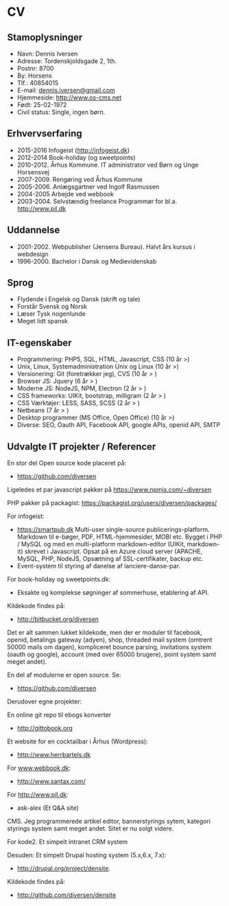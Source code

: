 # CV

## Stamoplysninger

* Navn: Dennis Iversen
* Adresse: Tordenskjoldsgade 2, 1th.
* Postnr: 8700
* By: Horsens
* Tlf.: 40854015
* E-mail: <dennis.iversen@gmail.com>
* Hjemmeside: <http://www.os-cms.net>
* Født: 25-02-1972
* Civil status: Single, ingen børn.

## Erhvervserfaring

* 2015-2016  Infogeist (<http://infogeist.dk>)
* 2012-2014  Book-holiday (og sweetpoints)
* 2010-2012. Århus Kommune. IT administrator ved Børn og Unge Horsensvej
* 2007-2009. Rengøring ved Århus Kommune
* 2005-2006. Anlægsgartner ved Ingolf Rasmussen
* 2004-2005  Arbejde ved webbook
* 2003-2004. Selvstændig freelance Programmør for bl.a. <http://www.pil.dk>

## Uddannelse

* 2001-2002. Webpublisher (Jensens Bureau). Halvt års kursus i webdesign
* 1996-2000. Bachelor i Dansk og Medievidenskab

## Sprog

* Flydende i Engelsk og Dansk (skrift og tale)
* Forstår Svensk og Norsk
* Læser Tysk nogenlunde
* Meget lidt spansk

## IT-egenskaber

* Programmering: PHP5, SQL, HTML, Javascript, CSS (10 år >)
* Unix, Linux, Systemadministration Unix og Linux (10 år >)
* Versionering: Git (foretrækker jeg), CVS  (10 år > )
* Browser JS: Jquery (6 år > )
* Moderne JS: NodeJS, NPM, Electron (2 år > )
* CSS frameworks: UIKit, bootstrap, milligram (2 år > )
* CSS Værktøjer: LESS, SASS, SCSS (2 år > )
* Netbeans (7 år > )
* Desktop programmer (MS Office, Open Office) (10 år >)
* Diverse: SEO, Oauth API, Facebook API, google APIs, openid API, SMTP 

## Udvalgte IT projekter / Referencer

En stor del Open source kode placeret på:

* <https://github.com/diversen>

Ligeledes et par javascript pakker på <https://www.npmjs.com/~diversen>

PHP pakker på packagist: <https://packagist.org/users/diversen/packages/>

For infogeist: 

* <https://smartpub.dk> Multi-user single-source publicerings-platform. Markdown til e-bøger, PDF, HTML-hjemmesider, MOBI etc.  Bygget i PHP / MySQL og med en multi-platform markdown-editor (UIKit, markdown-it) skrevet i Javascript. Opsat på en Azure cloud server (APACHE, MySQL, PHP, NodeJS, Opsætning af SSL-certifikater,  backup etc.   
* Event-system til styring af danelse af lanciere-danse-par.  

For book-holiday og sweetpoints.dk: 

* Eksakte og komplekse søgninger af sommerhuse, etablering af API.  

Kildekode findes på:

* <http://bitbucket.org/diversen>

Det er alt sammen lukket kildekode, men  der er moduler til facebook, openid, betalings gateway (adyen), shop, threaded mail system (omtrent 50000 mails om dagen), kompliceret bounce parsing, invitations system (oauth og google), account (med over 65000 brugere), point system samt meget andet).

En del af modulerne er open source. Se:

* <https://github.com/diversen>

Derudover egne projekter:

En online git repo til ebogs konverter 

* <http://gittobook.org>

Et website for en cocktailbar i Århus (Wordpress):

* <http://www.herrbartels.dk>

For www.webbook.dk:

* <http://www.santax.com/>

For <http://www.pil.dk>:

* ask-alex (Et Q&A site) 

CMS. Jeg programmerede artikel editor, bannerstyrings sytem, kategori styrings system samt meget andet.  Sitet er nu solgt videre. 

For kode2. Et simpelt intranet CRM system

Desuden: Et simpelt Drupal hosting system (5.x,6.x, 7.x): 

* <http://drupal.org/project/densite>. 

Kildekode findes på: 

* <http://github.com/diversen/densite>
